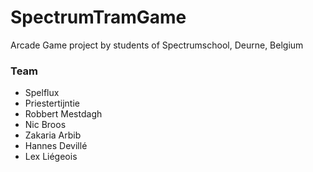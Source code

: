 # SpectrumTramGame
Arcade Game project by students of Spectrumschool, Deurne, Belgium

### Team
- Spelflux
- Priestertijntie
- Robbert Mestdagh
- Nic Broos
- Zakaria Arbib
- Hannes Devillé
- Lex Liégeois